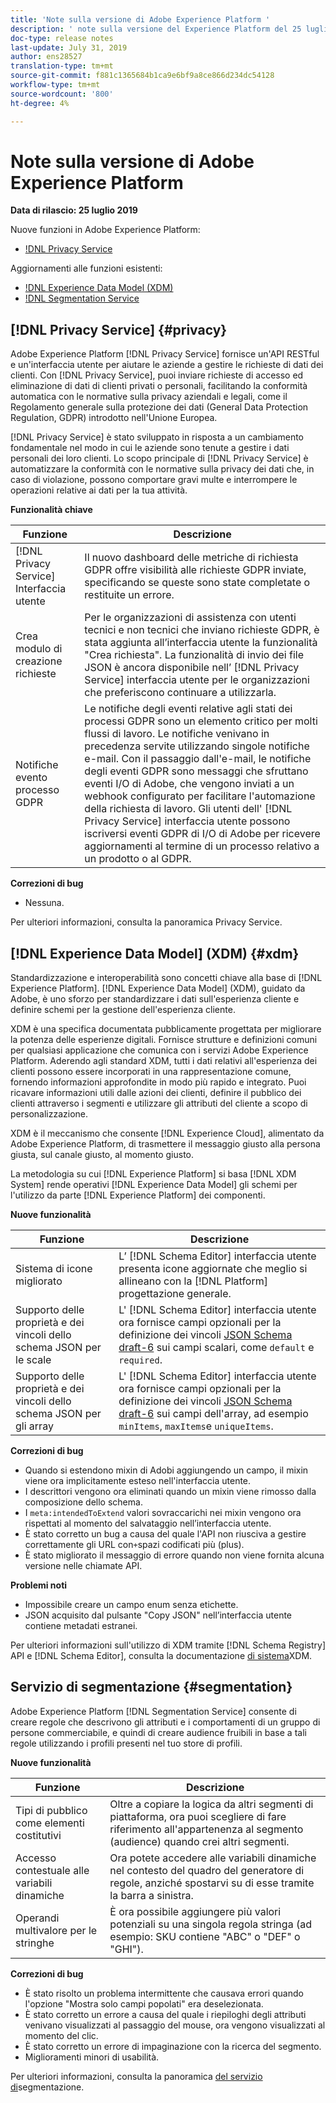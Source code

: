 ```yaml
---
title: 'Note sulla versione di Adobe Experience Platform '
description: ' note sulla versione del Experience Platform del 25 luglio 2019'
doc-type: release notes
last-update: July 31, 2019
author: ens28527
translation-type: tm+mt
source-git-commit: f881c1365684b1ca9e6bf9a8ce866d234dc54128
workflow-type: tm+mt
source-wordcount: '800'
ht-degree: 4%

---
```



# Note sulla versione di Adobe Experience Platform

**Data di rilascio: 25 luglio 2019**

Nuove funzioni in  Adobe Experience Platform:

* [!DNL Privacy Service](#privacy)

Aggiornamenti alle funzioni esistenti:

* [!DNL Experience Data Model (XDM)](#xdm)
* [!DNL Segmentation Service](#segmentation)

## [!DNL Privacy Service] {#privacy}

 Adobe Experience Platform [!DNL Privacy Service] fornisce un&#39;API RESTful e un&#39;interfaccia utente per aiutare le aziende a gestire le richieste di dati dei clienti. Con [!DNL Privacy Service], puoi inviare richieste di accesso ed eliminazione di dati di clienti privati o personali, facilitando la conformità automatica con le normative sulla privacy aziendali e legali, come il Regolamento generale sulla protezione dei dati (General Data Protection Regulation, GDPR) introdotto nell&#39;Unione Europea.

[!DNL Privacy Service] è stato sviluppato in risposta a un cambiamento fondamentale nel modo in cui le aziende sono tenute a gestire i dati personali dei loro clienti. Lo scopo principale di [!DNL Privacy Service] è automatizzare la conformità con le normative sulla privacy dei dati che, in caso di violazione, possono comportare gravi multe e interrompere le operazioni relative ai dati per la tua attività.

**Funzionalità chiave**

| Funzione | Descrizione |
|---|---|
| [!DNL Privacy Service] Interfaccia utente | Il nuovo dashboard delle metriche di richiesta GDPR offre visibilità alle richieste GDPR inviate, specificando se queste sono state completate o restituite un errore. |
| Crea modulo di creazione richieste | Per le organizzazioni di assistenza con utenti tecnici e non tecnici che inviano richieste GDPR, è stata aggiunta all’interfaccia utente la funzionalità &quot;Crea richiesta&quot;. La funzionalità di invio dei file JSON è ancora disponibile nell’ [!DNL Privacy Service] interfaccia utente per le organizzazioni che preferiscono continuare a utilizzarla. |
| Notifiche evento processo GDPR | Le notifiche degli eventi relative agli stati dei processi GDPR sono un elemento critico per molti flussi di lavoro. Le notifiche venivano in precedenza servite utilizzando singole notifiche e-mail. Con il passaggio dall&#39;e-mail, le notifiche degli eventi GDPR sono messaggi che sfruttano  eventi I/O di Adobe, che vengono inviati a un webhook configurato per facilitare l&#39;automazione della richiesta di lavoro. Gli utenti dell&#39; [!DNL Privacy Service] interfaccia utente possono iscriversi  eventi GDPR di I/O di Adobe per ricevere aggiornamenti al termine di un processo relativo a un prodotto o al GDPR. |

**Correzioni di bug**

* Nessuna.

Per ulteriori informazioni, consulta la panoramica [](../../privacy-service/home.md)Privacy Service.

## [!DNL Experience Data Model] (XDM) {#xdm}

Standardizzazione e interoperabilità sono concetti chiave alla base di [!DNL Experience Platform]. [!DNL Experience Data Model] (XDM), guidato da  Adobe, è uno sforzo per standardizzare i dati sull&#39;esperienza cliente e definire schemi per la gestione dell&#39;esperienza cliente.

XDM è una specifica documentata pubblicamente progettata per migliorare la potenza delle esperienze digitali. Fornisce strutture e definizioni comuni per qualsiasi applicazione che comunica con i servizi  Adobe Experience Platform. Aderendo agli standard XDM, tutti i dati relativi all&#39;esperienza dei clienti possono essere incorporati in una rappresentazione comune, fornendo informazioni approfondite in modo più rapido e integrato. Puoi ricavare informazioni utili dalle azioni dei clienti, definire il pubblico dei clienti attraverso i segmenti e utilizzare gli attributi del cliente a scopo di personalizzazione.

XDM è il meccanismo che consente [!DNL Experience Cloud], alimentato da  Adobe Experience Platform, di trasmettere il messaggio giusto alla persona giusta, sul canale giusto, al momento giusto.

La metodologia su cui [!DNL Experience Platform] si basa [!DNL XDM System] rende operativi [!DNL Experience Data Model] gli schemi per l&#39;utilizzo da parte [!DNL Experience Platform] dei componenti.

**Nuove funzionalità**

| Funzione | Descrizione |
|---|---|
| Sistema di icone migliorato | L’ [!DNL Schema Editor] interfaccia utente presenta icone aggiornate che meglio si allineano con la [!DNL Platform] progettazione generale. |
| Supporto delle proprietà e dei vincoli dello schema JSON per le scale | L&#39; [!DNL Schema Editor] interfaccia utente ora fornisce campi opzionali per la definizione dei vincoli [JSON Schema draft-6](https://tools.ietf.org/html/draft-wright-json-schema-01) sui campi scalari, come `default` e `required`. |
| Supporto delle proprietà e dei vincoli dello schema JSON per gli array | L&#39; [!DNL Schema Editor] interfaccia utente ora fornisce campi opzionali per la definizione dei vincoli [JSON Schema draft-6](https://tools.ietf.org/html/draft-wright-json-schema-01) sui campi dell&#39;array, ad esempio `minItems`, `maxItems`e `uniqueItems`. |

**Correzioni di bug**

* Quando si estendono  mixin di Adobi aggiungendo un campo, il mixin viene ora implicitamente esteso nell&#39;interfaccia utente.
* I descrittori vengono ora eliminati quando un mixin viene rimosso dalla composizione dello schema.
* I `meta:intendedToExtend` valori sovraccarichi nei mixin vengono ora rispettati al momento del salvataggio nell’interfaccia utente.
* È stato corretto un bug a causa del quale l&#39;API non riusciva a gestire correttamente gli URL con`+`spazi codificati più (plus).
* È stato migliorato il messaggio di errore quando non viene fornita alcuna versione nelle chiamate API.

**Problemi noti**

* Impossibile creare un campo enum senza etichette.
* JSON acquisito dal pulsante &quot;Copy JSON&quot; nell’interfaccia utente contiene metadati estranei.

Per ulteriori informazioni sull&#39;utilizzo di XDM tramite [!DNL Schema Registry] API e [!DNL Schema Editor], consulta la documentazione [di sistema](../../xdm/home.md)XDM.

## Servizio di segmentazione {#segmentation}

 Adobe Experience Platform [!DNL Segmentation Service] consente di creare regole che descrivono gli attributi e i comportamenti di un gruppo di persone commerciabile, e quindi di creare audience fruibili in base a tali regole utilizzando i profili presenti nel tuo store di profili.

**Nuove funzionalità**

| Funzione | Descrizione |
| -----------| ---------- |
| Tipi di pubblico come elementi costitutivi | Oltre a copiare la logica da altri segmenti di piattaforma, ora puoi scegliere di fare riferimento all&#39;appartenenza al segmento (audience) quando crei altri segmenti. |
| Accesso contestuale alle variabili dinamiche | Ora potete accedere alle variabili dinamiche nel contesto del quadro del generatore di regole, anziché spostarvi su di esse tramite la barra a sinistra. |
| Operandi multivalore per le stringhe | È ora possibile aggiungere più valori potenziali su una singola regola stringa (ad esempio: SKU contiene &quot;ABC&quot; o &quot;DEF&quot; o &quot;GHI&quot;). |

**Correzioni di bug**

* È stato risolto un problema intermittente che causava errori quando l&#39;opzione &quot;Mostra solo campi popolati&quot; era deselezionata.
* È stato corretto un errore a causa del quale i riepiloghi degli attributi venivano visualizzati al passaggio del mouse, ora vengono visualizzati al momento del clic.
* È stato corretto un errore di impaginazione con la ricerca del segmento.
* Miglioramenti minori di usabilità.

Per ulteriori informazioni, consulta la panoramica [del servizio di](../../segmentation/home.md)segmentazione.